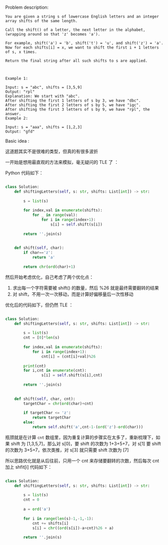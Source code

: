 
Problem description:

```
You are given a string s of lowercase English letters and an integer array shifts of the same length.

Call the shift() of a letter, the next letter in the alphabet, (wrapping around so that 'z' becomes 'a').

For example, shift('a') = 'b', shift('t') = 'u', and shift('z') = 'a'.
Now for each shifts[i] = x, we want to shift the first i + 1 letters of s, x times.

Return the final string after all such shifts to s are applied.

 

Example 1:

Input: s = "abc", shifts = [3,5,9]
Output: "rpl"
Explanation: We start with "abc".
After shifting the first 1 letters of s by 3, we have "dbc".
After shifting the first 2 letters of s by 5, we have "igc".
After shifting the first 3 letters of s by 9, we have "rpl", the answer.
Example 2:

Input: s = "aaa", shifts = [1,2,3]
Output: "gfd"

```

Basic idea :

这道题其实不是很难的类型，但真的有很多波折

一开始是想用最直观的方法来模拟，毫无疑问的 TLE 了 ：

Python 代码如下：

```Python

class Solution:
    def shiftingLetters(self, s: str, shifts: List[int]) -> str:
        
        s = list(s)
        
        for index,val in enumerate(shifts):
            for _ in range(val):
                for i in range(index+1):
                    s[i] = self.shift(s[i])
        
        return ''.join(s)
    
    
    def shift(self, char):
        if char=='z':
            return 'a'
        
        return chr(ord(char)+1)
```

然后开始考虑优化，自己考虑了两个优化点：

1. 求出每一个字符需要被 shift() 的数量，然后 %26 就是最终需要翻转的结果
2. 对 shift，不用一次一次移动，而是计算好偏移量后一次性移动

优化后的代码如下，但仍然 TLE ：

```Python

class Solution:
    def shiftingLetters(self, s: str, shifts: List[int]) -> str:
        
        s = list(s)
        cnt = [0]*len(s)
        
        for index,val in enumerate(shifts):
            for i in range(index+1):
                cnt[i] = (cnt[i]+val)%26
        
        print(cnt)
        for i,cnt in enumerate(cnt):
                s[i] = self.shift(s[i],cnt)
        
        return ''.join(s)
    
    
    def shift(self, char, cnt):
        targetChar = chr(ord(char)+cnt)
        
        if targetChar <= 'z':
            return targetChar
        else:
            return self.shift('a',cnt-1-(ord('z')-ord(char)))
```

瓶颈就是在计算 `cnt` 数组里，因为重复计算的步骤实在太多了，重新梳理下，如果
shift 为 [1,3,5,7]，那么对 s[0]，要 shift 的次数为 1+3+5+7，对 s[1] 要
shift 的次数为 3+5+7，依次类推，对 s[3] 就只需要 shift 次数为 [7]

所以思路优化就是从后往前，只用一个 cnt 来存储要翻转的次数，然后每次 cnt 加上 shfit[i]
代码如下：

```Python

class Solution:
    def shiftingLetters(self, s: str, shifts: List[int]) -> str:
        
        s = list(s)
        cnt = 0
        
        a = ord('a')
        
        for i in range(len(s)-1,-1,-1):
            cnt += shifts[i]
            s[i] = chr((ord(s[i])-a+cnt)%26 + a)
        
        return ''.join(s)

```